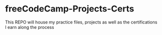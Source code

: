 # freeCodeCamp-Projects-Certs
This REPO will house my practice files, projects as well as the certifications I earn along the process 
